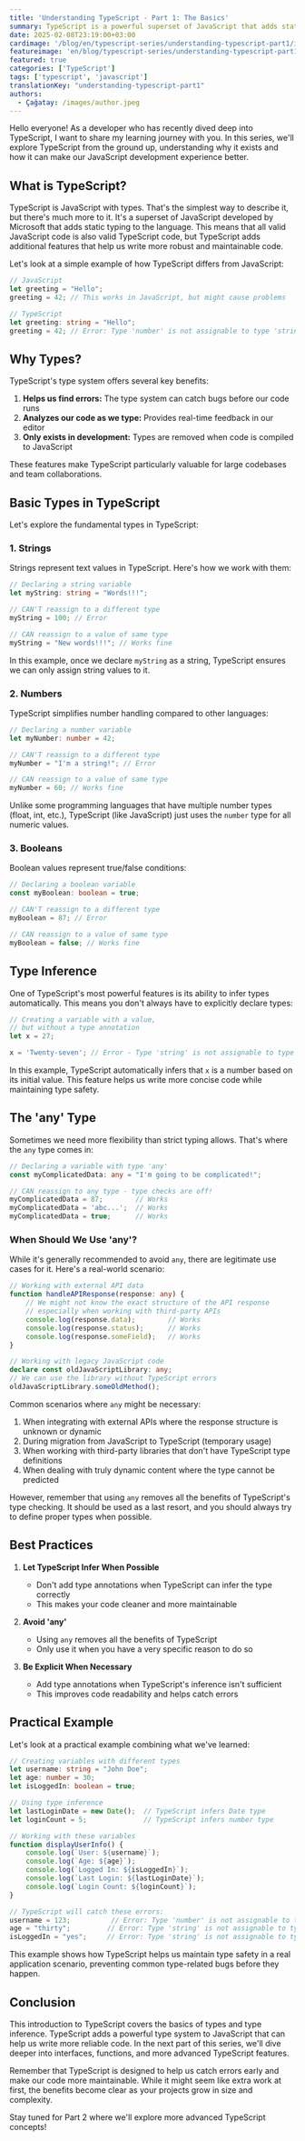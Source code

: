 ```yaml
---
title: 'Understanding TypeScript - Part 1: The Basics'
summary: TypeScript is a powerful superset of JavaScript that adds static typing to the language. In this article series, we'll explore TypeScript from basics to advanced concepts, starting with fundamental types and type inference.
date: 2025-02-08T23:19:00+03:00
cardimage: '/blog/en/typescript-series/understanding-typescript-part1/images/cover.svg'
featureimage: 'en/blog/typescript-series/understanding-typescript-part1/images/cover.svg'
featured: true
categories: ['TypeScript']
tags: ['typescript', 'javascript']
translationKey: "understanding-typescript-part1"
authors:
  - Çağatay: /images/author.jpeg
---
```


Hello everyone! As a developer who has recently dived deep into TypeScript, I want to share my learning journey with you. In this series, we'll explore TypeScript from the ground up, understanding why it exists and how it can make our JavaScript development experience better.

## What is TypeScript?

TypeScript is JavaScript with types. That's the simplest way to describe it, but there's much more to it. It's a superset of JavaScript developed by Microsoft that adds static typing to the language. This means that all valid JavaScript code is also valid TypeScript code, but TypeScript adds additional features that help us write more robust and maintainable code.

Let's look at a simple example of how TypeScript differs from JavaScript:

```typescript
// JavaScript
let greeting = "Hello";
greeting = 42; // This works in JavaScript, but might cause problems

// TypeScript
let greeting: string = "Hello";
greeting = 42; // Error: Type 'number' is not assignable to type 'string'
```

## Why Types?

TypeScript's type system offers several key benefits:

1. **Helps us find errors:** The type system can catch bugs before our code runs
2. **Analyzes our code as we type:** Provides real-time feedback in our editor
3. **Only exists in development:** Types are removed when code is compiled to JavaScript

These features make TypeScript particularly valuable for large codebases and team collaborations.

## Basic Types in TypeScript

Let's explore the fundamental types in TypeScript:

### 1. Strings

Strings represent text values in TypeScript. Here's how we work with them:

```typescript
// Declaring a string variable
let myString: string = "Words!!!";

// CAN'T reassign to a different type
myString = 100; // Error

// CAN reassign to a value of same type
myString = "New words!!!"; // Works fine
```

In this example, once we declare `myString` as a string, TypeScript ensures we can only assign string values to it.

### 2. Numbers

TypeScript simplifies number handling compared to other languages:

```typescript
// Declaring a number variable
let myNumber: number = 42;

// CAN'T reassign to a different type
myNumber = "I'm a string!"; // Error

// CAN reassign to a value of same type
myNumber = 60; // Works fine
```

Unlike some programming languages that have multiple number types (float, int, etc.), TypeScript (like JavaScript) just uses the `number` type for all numeric values.

### 3. Booleans

Boolean values represent true/false conditions:

```typescript
// Declaring a boolean variable
const myBoolean: boolean = true;

// CAN'T reassign to a different type
myBoolean = 87; // Error

// CAN reassign to a value of same type
myBoolean = false; // Works fine
```

## Type Inference

One of TypeScript's most powerful features is its ability to infer types automatically. This means you don't always have to explicitly declare types:

```typescript
// Creating a variable with a value,
// but without a type annotation
let x = 27;

x = 'Twenty-seven'; // Error - Type 'string' is not assignable to type 'number'
```

In this example, TypeScript automatically infers that `x` is a number based on its initial value. This feature helps us write more concise code while maintaining type safety.

## The 'any' Type

Sometimes we need more flexibility than strict typing allows. That's where the `any` type comes in:

```typescript
// Declaring a variable with type 'any'
const myComplicatedData: any = "I'm going to be complicated!";

// CAN reassign to any type - type checks are off!
myComplicatedData = 87;        // Works
myComplicatedData = 'abc...';  // Works
myComplicatedData = true;      // Works
```

### When Should We Use 'any'?

While it's generally recommended to avoid `any`, there are legitimate use cases for it. Here's a real-world scenario:

```typescript
// Working with external API data
function handleAPIResponse(response: any) {
    // We might not know the exact structure of the API response
    // especially when working with third-party APIs
    console.log(response.data);        // Works
    console.log(response.status);      // Works
    console.log(response.someField);   // Works
}

// Working with legacy JavaScript code
declare const oldJavaScriptLibrary: any;
// We can use the library without TypeScript errors
oldJavaScriptLibrary.someOldMethod();
```

Common scenarios where `any` might be necessary:
1. When integrating with external APIs where the response structure is unknown or dynamic
2. During migration from JavaScript to TypeScript (temporary usage)
3. When working with third-party libraries that don't have TypeScript type definitions
4. When dealing with truly dynamic content where the type cannot be predicted

However, remember that using `any` removes all the benefits of TypeScript's type checking. It should be used as a last resort, and you should always try to define proper types when possible.

## Best Practices

1. **Let TypeScript Infer When Possible**
   - Don't add type annotations when TypeScript can infer the type correctly
   - This makes your code cleaner and more maintainable

2. **Avoid 'any'**
   - Using `any` removes all the benefits of TypeScript
   - Only use it when you have a very specific reason to do so

3. **Be Explicit When Necessary**
   - Add type annotations when TypeScript's inference isn't sufficient
   - This improves code readability and helps catch errors

## Practical Example

Let's look at a practical example combining what we've learned:

```typescript
// Creating variables with different types
let username: string = "John Doe";
let age: number = 30;
let isLoggedIn: boolean = true;

// Using type inference
let lastLoginDate = new Date();  // TypeScript infers Date type
let loginCount = 5;              // TypeScript infers number type

// Working with these variables
function displayUserInfo() {
    console.log(`User: ${username}`);
    console.log(`Age: ${age}`);
    console.log(`Logged In: ${isLoggedIn}`);
    console.log(`Last Login: ${lastLoginDate}`);
    console.log(`Login Count: ${loginCount}`);
}

// TypeScript will catch these errors:
username = 123;          // Error: Type 'number' is not assignable to type 'string'
age = "thirty";         // Error: Type 'string' is not assignable to type 'number'
isLoggedIn = "yes";     // Error: Type 'string' is not assignable to type 'boolean'
```

This example shows how TypeScript helps us maintain type safety in a real application scenario, preventing common type-related bugs before they happen.

## Conclusion

This introduction to TypeScript covers the basics of types and type inference. TypeScript adds a powerful type system to JavaScript that can help us write more reliable code. In the next part of this series, we'll dive deeper into interfaces, functions, and more advanced TypeScript features.

Remember that TypeScript is designed to help us catch errors early and make our code more maintainable. While it might seem like extra work at first, the benefits become clear as your projects grow in size and complexity.

Stay tuned for Part 2 where we'll explore more advanced TypeScript concepts!